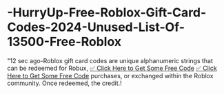 # -HurryUp-Free-Roblox-Gift-Card-Codes-2024-Unused-List-Of-13500-Free-Roblox
"12 sec ago-Roblox gift card codes are unique alphanumeric strings that can be redeemed for Robux,     [✅ Click Here to Get Some Free Code](https://appbitly.com/oIFMp)   [✅ Click Here to Get Some Free Code](https://appbitly.com/oIFMp)      purchases, or exchanged within the Roblox community. Once redeemed, the credit.!

